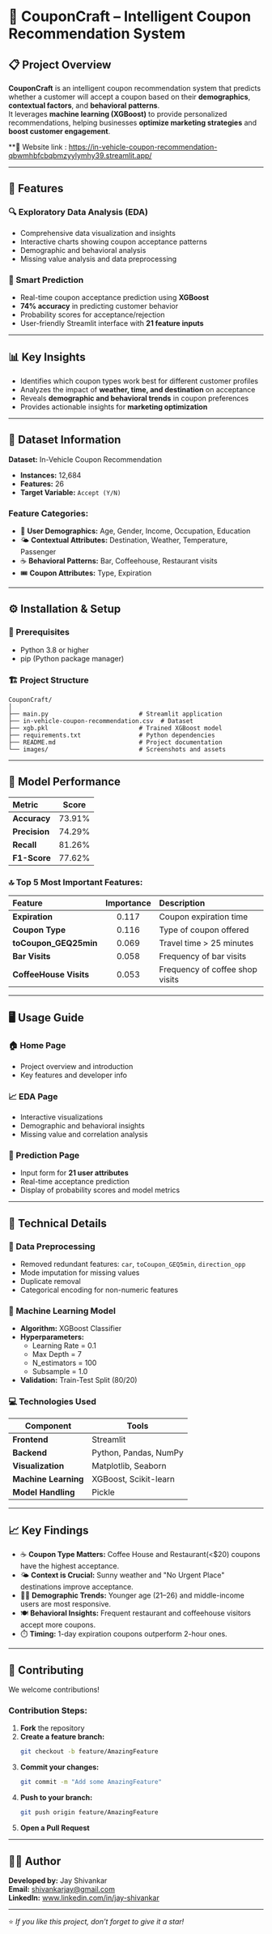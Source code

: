# 🧾 CouponCraft – Intelligent Coupon Recommendation System

## 📋 Project Overview
**CouponCraft** is an intelligent coupon recommendation system that predicts whether a customer will accept a coupon based on their **demographics**, **contextual factors**, and **behavioral patterns**.  
It leverages **machine learning (XGBoost)** to provide personalized recommendations, helping businesses **optimize marketing strategies** and **boost customer engagement**.

**🎥 Website link : https://in-vehicle-coupon-recommendation-qbwmhbfcbqbmzyylymhy39.streamlit.app/

---

## 🚀 Features

### 🔍 Exploratory Data Analysis (EDA)
- Comprehensive data visualization and insights  
- Interactive charts showing coupon acceptance patterns  
- Demographic and behavioral analysis  
- Missing value analysis and data preprocessing  

### 🔮 Smart Prediction
- Real-time coupon acceptance prediction using **XGBoost**  
- **74% accuracy** in predicting customer behavior  
- Probability scores for acceptance/rejection  
- User-friendly Streamlit interface with **21 feature inputs**  

---

## 📊 Key Insights
- Identifies which coupon types work best for different customer profiles  
- Analyzes the impact of **weather, time, and destination** on acceptance  
- Reveals **demographic and behavioral trends** in coupon preferences  
- Provides actionable insights for **marketing optimization**

---

## 🧠 Dataset Information
**Dataset:** In-Vehicle Coupon Recommendation  

- **Instances:** 12,684  
- **Features:** 26  
- **Target Variable:** `Accept (Y/N)`  

### Feature Categories:
- 👤 **User Demographics:** Age, Gender, Income, Occupation, Education  
- 🌤️ **Contextual Attributes:** Destination, Weather, Temperature, Passenger  
- ☕ **Behavioral Patterns:** Bar, Coffeehouse, Restaurant visits  
- 🎟️ **Coupon Attributes:** Type, Expiration  

---

## ⚙️ Installation & Setup

### 🧩 Prerequisites
- Python 3.8 or higher  
- pip (Python package manager)

### 🏗️ Project Structure
```
CouponCraft/
│
├── main.py                         # Streamlit application
├── in-vehicle-coupon-recommendation.csv  # Dataset
├── xgb.pkl                         # Trained XGBoost model
├── requirements.txt                # Python dependencies
├── README.md                       # Project documentation
└── images/                         # Screenshots and assets
```

---

## 🎯 Model Performance

| Metric | Score |
|:-------|:------:|
| **Accuracy** | 73.91% |
| **Precision** | 74.29% |
| **Recall** | 81.26% |
| **F1-Score** | 77.62% |

### 🔝 Top 5 Most Important Features:
| Feature | Importance | Description |
|:---------|:------------:|:-------------|
| **Expiration** | 0.117 | Coupon expiration time |
| **Coupon Type** | 0.116 | Type of coupon offered |
| **toCoupon_GEQ25min** | 0.069 | Travel time > 25 minutes |
| **Bar Visits** | 0.058 | Frequency of bar visits |
| **CoffeeHouse Visits** | 0.053 | Frequency of coffee shop visits |

---

## 🖥️ Usage Guide

### 🏠 Home Page
- Project overview and introduction  
- Key features and developer info  

### 📈 EDA Page
- Interactive visualizations  
- Demographic and behavioral insights  
- Missing value and correlation analysis  

### 🧮 Prediction Page
- Input form for **21 user attributes**  
- Real-time acceptance prediction  
- Display of probability scores and model metrics  

---

## 🔧 Technical Details

### 🧹 Data Preprocessing
- Removed redundant features: `car`, `toCoupon_GEQ5min`, `direction_opp`  
- Mode imputation for missing values  
- Duplicate removal  
- Categorical encoding for non-numeric features  

### 🤖 Machine Learning Model
- **Algorithm:** XGBoost Classifier  
- **Hyperparameters:**
  - Learning Rate = 0.1  
  - Max Depth = 7  
  - N_estimators = 100  
  - Subsample = 1.0  
- **Validation:** Train-Test Split (80/20)

### 💻 Technologies Used
| Component | Tools |
|------------|-------|
| **Frontend** | Streamlit |
| **Backend** | Python, Pandas, NumPy |
| **Visualization** | Matplotlib, Seaborn |
| **Machine Learning** | XGBoost, Scikit-learn |
| **Model Handling** | Pickle |

---

## 📈 Key Findings

- ☕ **Coupon Type Matters:** Coffee House and Restaurant(<$20) coupons have the highest acceptance.  
- 🌤️ **Context is Crucial:** Sunny weather and "No Urgent Place" destinations improve acceptance.  
- 👩‍💼 **Demographic Trends:** Younger age (21–26) and middle-income users are most responsive.  
- 🍽️ **Behavioral Insights:** Frequent restaurant and coffeehouse visitors accept more coupons.  
- ⏱️ **Timing:** 1-day expiration coupons outperform 2-hour ones.

---

## 🤝 Contributing

We welcome contributions!  

### Contribution Steps:
1. **Fork** the repository  
2. **Create a feature branch:**  
   ```bash
   git checkout -b feature/AmazingFeature
   ```
3. **Commit your changes:**  
   ```bash
   git commit -m "Add some AmazingFeature"
   ```
4. **Push to your branch:**  
   ```bash
   git push origin feature/AmazingFeature
   ```
5. **Open a Pull Request**

---

## 🧑‍💻 Author
**Developed by:** Jay Shivankar  
**Email:** shivankarjay@gmail.com  
**LinkedIn:** www.linkedin.com/in/jay-shivankar  

---

⭐ *If you like this project, don’t forget to give it a star!*
